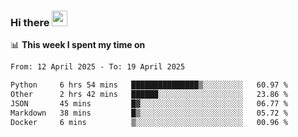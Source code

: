 ### Hi there <a href="https://www.gautamkrishnar.com/"><img src="https://media.giphy.com/media/hvRJCLFzcasrR4ia7z/giphy.gif" width="25px"></a>

📊 **This week I spent my time on**

<!--START_SECTION:waka-->

```txt
From: 12 April 2025 - To: 19 April 2025

Python     6 hrs 54 mins   ███████████████▒░░░░░░░░░   60.97 %
Other      2 hrs 42 mins   ██████░░░░░░░░░░░░░░░░░░░   23.86 %
JSON       45 mins         █▓░░░░░░░░░░░░░░░░░░░░░░░   06.77 %
Markdown   38 mins         █▒░░░░░░░░░░░░░░░░░░░░░░░   05.72 %
Docker     6 mins          ▒░░░░░░░░░░░░░░░░░░░░░░░░   00.96 %
```

<!--END_SECTION:waka-->
